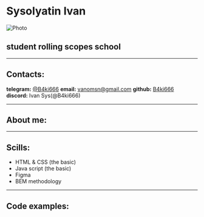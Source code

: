 # Sysolyatin Ivan
![Photo](https://resizer.mail.ru/p/e1dff123-404f-59de-9dfe-7d698741eb09/AAACwWUQHtB33E8vWjaex80sqyv7e4urmafZrqMtS0oADcbrBksot37cz1of6vRcLMB6FzoaNcUBjh8OpxfvWPLTx3g.jpg)
## student rolling scopes school
___
## Contacts:


**telegram:** [@B4ki666](https://t.me/B4ki666) 
**email:** vanomsn@gmail.com 
**github:** [B4ki666](https://github.com/B4ki666)    
**discord:** Ivan Sys(@B4ki666)                       
____
## About me:
___
## Scills:
* HTML & CSS (the basic)
* Java script (the basic)
* Figma
* BEM methodology
____
## Code examples:
